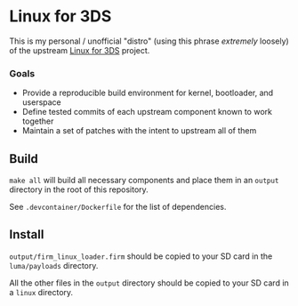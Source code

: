# Linux for 3DS

This is my personal / unofficial "distro" (using this phrase *extremely* loosely) of the upstream [Linux for 3DS](https://github.com/linux-3ds) project.

### Goals

- Provide a reproducible build environment for kernel, bootloader, and userspace
- Define tested commits of each upstream component known to work together
- Maintain a set of patches with the intent to upstream all of them

## Build

`make all` will build all necessary components and place them in an `output` directory in the root of this repository.

See `.devcontainer/Dockerfile` for the list of dependencies.

## Install

`output/firm_linux_loader.firm` should be copied to your SD card in the `luma/payloads` directory.

All the other files in the `output` directory should be copied to your SD card in a `linux` directory.
